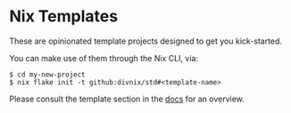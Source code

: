 # Nix Templates

These are opinionated template projects designed to get you kick-started.

You can make use of them through the Nix CLI, via:

```console
$ cd my-new-project
$ nix flake init -t github:divnix/std#<template-name>
```

Please consult the template section in the [docs][docs] for an overview.

[docs]: https://divnix.github.io/std/
